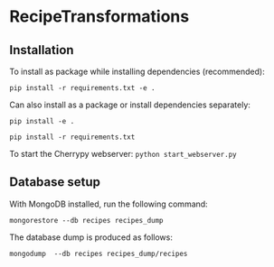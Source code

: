 # RecipeTransformations

## Installation

To install as package while installing dependencies (recommended):

```pip install -r requirements.txt -e .```



Can also install as a package or install dependencies separately: 

```pip install -e .```

```pip install -r requirements.txt```



To start the Cherrypy webserver:
```python start_webserver.py```


## Database setup

With MongoDB installed, run the following command:
```
mongorestore --db recipes recipes_dump
```

The database dump is produced as follows:
```
mongodump  --db recipes recipes_dump/recipes
```